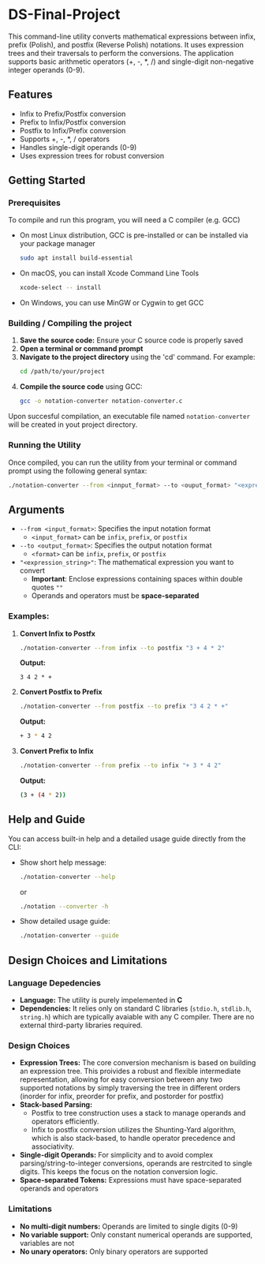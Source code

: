# DS-Final-Project
This command-line utility converts mathematical expressions between infix, prefix (Polish), and postfix (Reverse Polish) notations. It uses expression trees and their traversals to perform the conversions. The application supports basic arithmetic operators (+, -, *, /) and single-digit non-negative integer operands (0-9).

## Features
- Infix to Prefix/Postfix conversion
- Prefix to Infix/Postfix conversion
- Postfix to Infix/Prefix conversion
- Supports +, -, *, / operators
- Handles single-digit operands (0-9)
- Uses expression trees for robust conversion

## Getting Started

### Prerequisites
To compile and run this program, you will need a C compiler (e.g. GCC)
- On most Linux distribution, GCC is pre-installed or can be installed via your package manager
  ```bash
  sudo apt install build-essential
  ```
- On macOS, you can install Xcode Command Line Tools
  ```bash
  xcode-select -- install
  ```
- On Windows, you can use MinGW or Cygwin to get GCC

### Building / Compiling the project
1. **Save the source code:** Ensure your C source code is properly saved
2. **Open a terminal or command prompt**
3. **Navigate to the project directory** using the 'cd' command. For example:
   ```bash
   cd /path/to/your/project
   ```
4. **Compile the source code** using GCC:
   ```bash
   gcc -o notation-converter notation-converter.c
    ```
Upon succesful compilation, an executable file named `notation-converter` will be created in yout project directory.

### Running the Utility
Once compiled, you can run the utility from your terminal or command prompt using the following general syntax:
```bash
./notation-converter --from <innput_format> --to <ouput_format> "<expression_string>"
```

## Arguments
- `--from <input_format>`: Specifies the input notation format
  - `<input_format>` can be `infix`, `prefix`, or `postfix`
- `--to <output_format>`: Specifies the output notation format
  - `<format>` can be `infix`, `prefix`, or `postfix`
- `"<expression_string>"`: The mathematical expression you want to convert
  - **Important**: Enclose expressions containing spaces within double quotes `""`
  - Operands and operators must be **space-separated**
  
### Examples:
1. **Convert Infix to Postfx**
   ```bash
   ./notation-converter --from infix --to postfix "3 + 4 * 2"
   ```
   **Output:**
   ```
   3 4 2 * +
   ```
2. **Convert Postfix to Prefix**
    ```bash
    ./notation-converter --from postfix --to prefix "3 4 2 * +"
    ```
    **Output:**
   ```bash
   + 3 * 4 2
   ```
3. **Convert Prefix to Infix**
   ```bash
   ./notation-converter --from prefix --to infix "+ 3 * 4 2"
   ```
   **Output:**
   ```bash
   (3 + (4 * 2))
   ```
## Help and Guide
You can access built-in help and a detailed usage guide directly from the CLI:
- Show short help message:
  ```bash
  ./notation-converter --help
  ```
  or
  ```bash
  ./notation --converter -h
  ```
- Show detailed usage guide:
  ```bash
  ./notation-converter --guide

## Design Choices and Limitations
### Language Depedencies
- **Language:** The utility is purely impelemented in **C**
- **Dependencies:** It relies only on standard C libraries (``stdio.h``, ``stdlib.h``, ``string.h``) which are typically avaiable with any C compiler. There are no external third-party libraries required.

### Design Choices
- **Expression Trees:** The core conversion mechanism is based on building an expression tree. This proivides a robust and flexible intermediate representation, allowing for easy conversion between any two supported notations by simply traversing the tree in different orders (inorder for infix, preorder for prefix, and postorder for postfix)
- **Stack-based Parsing:**
  - Postfix to tree construction uses a stack to manage operands and operators efficiently.
  - Infix to postfix conversion utilizes the Shunting-Yard algorithm, which is also stack-based, to handle operator precedence and associativity.
- **Single-digit Operands:** For simplicity and to avoid complex parsing/string-to-integer conversions, operands are restrcited to single digits. This keeps the focus on the notation conversion logic.
- **Space-separated Tokens:** Expressions must have space-separated operands and operators

### Limitations
- **No multi-digit numbers:** Operands are limited to single digits (0-9)
- **No variable support:** Only constant numerical operands are supported, variables are not
- **No unary operators:** Only binary operators are supported
